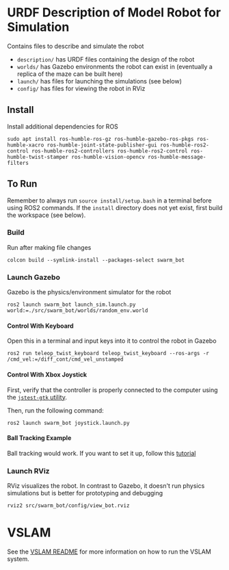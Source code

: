 # URDF Description of Model Robot for Simulation

Contains files to describe and simulate the robot

- `description/` has URDF files containing the design of the robot
- `worlds/` has Gazebo environments the robot can exist in (eventually a replica of the maze can be built here)
- `launch/` has files for launching the simulations (see below)
- `config/` has files for viewing the robot in RViz

## Install

Install additional dependencies for ROS

```
sudo apt install ros-humble-ros-gz ros-humble-gazebo-ros-pkgs ros-humble-xacro ros-humble-joint-state-publisher-gui ros-humble-ros2-control ros-humble-ros2-controllers ros-humble-ros2-control ros-humble-twist-stamper ros-humble-vision-opencv ros-humble-message-filters
```

## To Run

Remember to always run `source install/setup.bash` in a terminal before using ROS2 commands. If the `install` directory does not yet exist, first build the workspace (see below).

### Build
Run after making file changes

```
colcon build --symlink-install --packages-select swarm_bot
```

### Launch Gazebo
Gazebo is the physics/environment simulator for the robot

```
ros2 launch swarm_bot launch_sim.launch.py world:=./src/swarm_bot/worlds/random_env.world
```

#### Control With Keyboard
Open this in a terminal and input keys into it to control the robot in Gazebo

```
ros2 run teleop_twist_keyboard teleop_twist_keyboard --ros-args -r /cmd_vel:=/diff_cont/cmd_vel_unstamped
```

#### Control With Xbox Joystick

First, verify that the controller is properly connected to the computer using the [`jstest-gtk` utility](https://github.com/Grumbel/jstest-gtk).

Then, run the following command:

```
ros2 launch swarm_bot joystick.launch.py
```

#### Ball Tracking Example

Ball tracking would work. If you want to set it up, follow this [tutorial](https://www.youtube.com/watch?v=gISSSbYUZag)

### Launch RViz
RViz visualizes the robot. In contrast to Gazebo, it doesn't run physics simulations but is better for prototyping and debugging

```
rviz2 src/swarm_bot/config/view_bot.rviz                    
```

# VSLAM

See the [VSLAM README](/ros/src/swarm_bot/vslam/README.md) for more information on how to run the VSLAM system.


